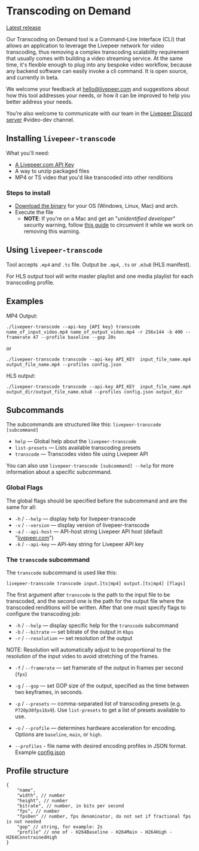 # Transcoding on Demand

[Latest release][latest]

Our Transcoding on Demand tool is a Command-Line Interface (CLI) that
allows an application to leverage the Livepeer network for video
transcoding, thus removing a complex transcoding scalability
requirement that usually comes with building a video streaming
service. At the same time, it's flexible enough to plug into any
bespoke video workflow, because any backend software can easily invoke
a cli command. It is open source, and currently in beta.

We welcome your feedback at <hello@livepeer.com> and suggestions about
how this tool addresses your needs, or how it can be improved to help
you better address your needs.

You’re also welcome to communicate with our team in the [Livepeer
Discord server][discord] #video-dev channel.

## Installing `livepeer-transcode`

What you'll need:

- [A Livepeer.com API Key][1]
- A way to unzip packaged files
- MP4 or TS video that you'd like transcoded into other renditions

### Steps to install

- [Download the binary][latest] for your OS (Windows, Linux, Mac) and
   arch.
- Execute the file
    - **NOTE**: If you're on a Mac and get an "*unidentified
     developer*" security warning, follow [this guide][2] to
     circumvent it while we work on removing this warning.

## Using `livepeer-transcode`

Tool accepts `.mp4` and `.ts` file. Output be `.mp4`, `.ts` or `.m3u8`
(HLS manifest).

For HLS output tool will write master playlist and one media playlist
for each transcoding profile.

## Examples

MP4 Output:
```shell
./livepeer-transcode --api-key {API key} transcode name_of_input_video.mp4 name_of_output_video.mp4 -r 256x144 -b 400 --framerate 47 --profile baseline --gop 20s
```
or
```shell
./livepeer-transcode transcode --api-key API_KEY  input_file_name.mp4 output_file_name.mp4 --profiles config.json
```
HLS output:
```shell
./livepeer-transcode transcode --api-key API_KEY  input_file_name.mp4 output_dir/output_file_name.m3u8 --profiles config.json output_dir
```

## Subcommands

The subcommands are structured like this: `livepeer-transcode [subcommand]`

- `help` — Global help about the `livepeer-transcode`
- `list-presets` — Lists available transcoding presets
- `transcode` — Transcodes video file using Livepeer API

You can also use `livepeer-transcode [subcommand] --help` for more
information about a specific subcommand.

### Global Flags

The global flags should be specified before the subcommand and are the same for all:

- `-h` / `--help` — display help for livepeer-transcode
- `-v` / `--version` — display version of livepeer-transcode
- `-a` / `--api-host` — API-host string Livepeer API host (default "[livepeer.com](http://livepeer.com/)")
- `-k` / `--api-key` — API-key string for Livepeer API key

### The `transcode` subcommand

The `transcode` subcommand is used like this:
```shell
livepeer-transcode transcode input.[ts|mp4] output.[ts|mp4] [flags]
```

The first argument after `transcode` is the path to the input file to
be transcoded, and the second one is the path for the output file
where the transcoded renditions will be written. After that one must
specify flags to configure the transcoding job:

- `-h` / `--help` — display specific help for the `transcode` subcommand
- `-b` / `--bitrate` — set bitrate of the output in `Kbps`
- `-r` / `--resolution` — set resolution of the output

NOTE: Resolution will automatically adjust to be proportional to the
resolution of the input video to avoid stretching of the frames.

- `-f` / `--framerate` — set framerate of the output in frames per
  second (`fps`)

- `-g` / `--gop` — set GOP size of the output, specified as the time
  between two keyframes, in seconds.

- `-p` / `--presets` — comma-separated list of transcoding presets
  (e.g. `P720p30fps16x9`). Use `list-presets` to get a list of presets
  available to use.

- `-o` / `--profile` — determines hardware acceleration for
  encoding. Options are `baseline`, `main`, or `high`.

- `--profiles` - file name with desired encoding profiles in JSON
  format. Example [config.json](config.json)

## Profile structure

```jsonc
{
    "name",
    "width", // number
    "height", // number
    "bitrate", // number, in bits per second
    "fps", // number
    "fpsDen" // number, fps denominator, do not set if fractional fps is not needed
    "gop" // string, for example: 2s
    "profile" // one of - H264Baseline - H264Main - H264High - H264ConstrainedHigh
}
```


  [1]: https://livepeer.com/docs/guides/start-live-streaming/api-key
  [2]: https://support.apple.com/en-gb/guide/mac-help/mh40616/mac
  [latest]: https://github.com/livepeer/transcode-cli/releases/latest
  [discord]: https://discord.gg/uaPhtyrWsF
